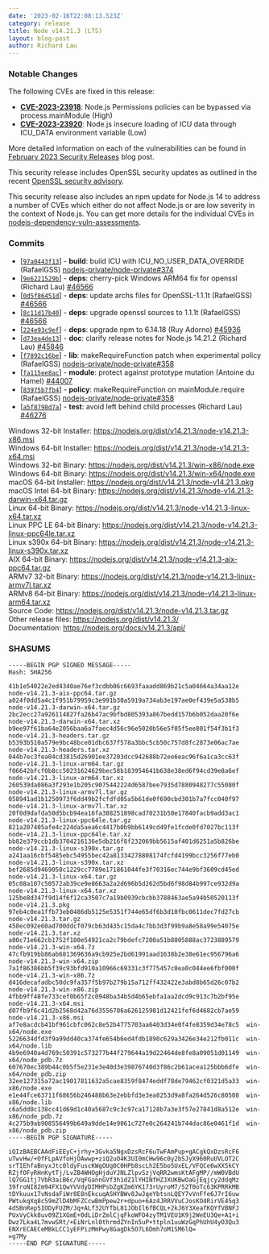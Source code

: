 ```yaml
---
date: '2023-02-16T22:08:13.523Z'
category: release
title: Node v14.21.3 (LTS)
layout: blog-post
author: Richard Lau
---
```


### Notable Changes

The following CVEs are fixed in this release:

- **[CVE-2023-23918](https://cve.mitre.org/cgi-bin/cvename.cgi?name=CVE-2023-23918)**: Node.js Permissions policies can be bypassed via process.mainModule (High)
- **[CVE-2023-23920](https://cve.mitre.org/cgi-bin/cvename.cgi?name=CVE-2023-23920)**: Node.js insecure loading of ICU data through ICU_DATA environment variable (Low)

More detailed information on each of the vulnerabilities can be found in [February 2023 Security Releases](/blog/vulnerability/february-2023-security-releases/) blog post.

This security release includes OpenSSL security updates as outlined in the recent
[OpenSSL security advisory](https://www.openssl.org/news/secadv/20230207.txt).

This security release also includes an npm update for Node.js 14 to address a number
of CVEs which either do not affect Node.js or are low severity in the context of Node.js. You
can get more details for the individual CVEs in
[nodejs-dependency-vuln-assessments](https://github.com/nodejs/nodejs-dependency-vuln-assessments).

### Commits

- \[[`97a0443f13`](https://github.com/nodejs/node/commit/97a0443f13)] - **build**: build ICU with ICU_NO_USER_DATA_OVERRIDE (RafaelGSS) [nodejs-private/node-private#374](https://github.com/nodejs-private/node-private/pull/374)
- \[[`9e6221529b`](https://github.com/nodejs/node/commit/9e6221529b)] - **deps**: cherry-pick Windows ARM64 fix for openssl (Richard Lau) [#46566](https://github.com/nodejs/node/pull/46566)
- \[[`0d5f86451d`](https://github.com/nodejs/node/commit/0d5f86451d)] - **deps**: update archs files for OpenSSL-1.1.1t (RafaelGSS) [#46566](https://github.com/nodejs/node/pull/46566)
- \[[`8c11d17b40`](https://github.com/nodejs/node/commit/8c11d17b40)] - **deps**: upgrade openssl sources to 1.1.1t (RafaelGSS) [#46566](https://github.com/nodejs/node/pull/46566)
- \[[`224e93c9ef`](https://github.com/nodejs/node/commit/224e93c9ef)] - **deps**: upgrade npm to 6.14.18 (Ruy Adorno) [#45936](https://github.com/nodejs/node/pull/45936)
- \[[`d73ea4de13`](https://github.com/nodejs/node/commit/d73ea4de13)] - **doc**: clarify release notes for Node.js 14.21.2 (Richard Lau) [#45846](https://github.com/nodejs/node/pull/45846)
- \[[`f7892c16be`](https://github.com/nodejs/node/commit/f7892c16be)] - **lib**: makeRequireFunction patch when experimental policy (RafaelGSS) [nodejs-private/node-private#358](https://github.com/nodejs-private/node-private/pull/358)
- \[[`fa115ee8ac`](https://github.com/nodejs/node/commit/fa115ee8ac)] - **module**: protect against prototype mutation (Antoine du Hamel) [#44007](https://github.com/nodejs/node/pull/44007)
- \[[`83975b7fb4`](https://github.com/nodejs/node/commit/83975b7fb4)] - **policy**: makeRequireFunction on mainModule.require (RafaelGSS) [nodejs-private/node-private#358](https://github.com/nodejs-private/node-private/pull/358)
- \[[`a5f8798d7a`](https://github.com/nodejs/node/commit/a5f8798d7a)] - **test**: avoid left behind child processes (Richard Lau) [#46276](https://github.com/nodejs/node/pull/46276)

Windows 32-bit Installer: https://nodejs.org/dist/v14.21.3/node-v14.21.3-x86.msi \
Windows 64-bit Installer: https://nodejs.org/dist/v14.21.3/node-v14.21.3-x64.msi \
Windows 32-bit Binary: https://nodejs.org/dist/v14.21.3/win-x86/node.exe \
Windows 64-bit Binary: https://nodejs.org/dist/v14.21.3/win-x64/node.exe \
macOS 64-bit Installer: https://nodejs.org/dist/v14.21.3/node-v14.21.3.pkg \
macOS Intel 64-bit Binary: https://nodejs.org/dist/v14.21.3/node-v14.21.3-darwin-x64.tar.gz \
Linux 64-bit Binary: https://nodejs.org/dist/v14.21.3/node-v14.21.3-linux-x64.tar.xz \
Linux PPC LE 64-bit Binary: https://nodejs.org/dist/v14.21.3/node-v14.21.3-linux-ppc64le.tar.xz \
Linux s390x 64-bit Binary: https://nodejs.org/dist/v14.21.3/node-v14.21.3-linux-s390x.tar.xz \
AIX 64-bit Binary: https://nodejs.org/dist/v14.21.3/node-v14.21.3-aix-ppc64.tar.gz \
ARMv7 32-bit Binary: https://nodejs.org/dist/v14.21.3/node-v14.21.3-linux-armv7l.tar.xz \
ARMv8 64-bit Binary: https://nodejs.org/dist/v14.21.3/node-v14.21.3-linux-arm64.tar.xz \
Source Code: https://nodejs.org/dist/v14.21.3/node-v14.21.3.tar.gz \
Other release files: https://nodejs.org/dist/v14.21.3/ \
Documentation: https://nodejs.org/docs/v14.21.3/api/

### SHASUMS

```
-----BEGIN PGP SIGNED MESSAGE-----
Hash: SHA256

41b1e54022e2ed4340ae76ef3cdbb06c6693faaadd869b21c5a04664a34aa12e  node-v14.21.3-aix-ppc64.tar.gz
a024f0dd5a4c1f951b79959c3e991b30a5919a734ab3e197ae0ef439e5a538b5  node-v14.21.3-darwin-x64.tar.gz
2bc2ecc27a926114827fa26b47ac9bfbd805393a867bedd157b6b052daa20f6e  node-v14.21.3-darwin-x64.tar.xz
b9ee97f61ba64e2056baa6a7faec4d56c96e5020b56e5f05f5ee801f54f3b1f3  node-v14.21.3-headers.tar.gz
b5393b510a579e9bc48bce01dbc637f578a3bbc5cb50c757d8fc2873e06ac7ae  node-v14.21.3-headers.tar.xz
044b7ec3fea04cd3815d26901ee37203dcc942688b72ee6eac96f6a1ca3cc63f  node-v14.21.3-linux-arm64.tar.gz
f06642bfcf0b8cc50231624629bec58b183954641b638e38ed6f94cd39e8a6ef  node-v14.21.3-linux-arm64.tar.xz
260539da086a3f293e1b205c9075442224d6587bee7935d7880948277c55080f  node-v14.21.3-linux-armv7l.tar.gz
058941ad1b1250973f6dd49b2fcfdfd05a5b61de0f690cbd301b7a7fcc040f97  node-v14.21.3-linux-armv7l.tar.xz
20f0d9dafda50d5bcb94ea16fa388251898cad70231b50e17840facb9add3ac1  node-v14.21.3-linux-ppc64le.tar.gz
821a207405afe4c224da5aea6c4417b0b9bb6149cd49fe1fcde0fd7027bc113f  node-v14.21.3-linux-ppc64le.tar.xz
bb82e379ccb1db3704216136e5db216f8f232069bb5615af401d6251a5b826be  node-v14.21.3-linux-s390x.tar.gz
a241aa16cbf5485ebc54955bec42a81334278808174fcfd4199bcc3256f77eb0  node-v14.21.3-linux-s390x.tar.xz
bef2685d9469058c1229cc7789e171861044fe3f70316ec744e9bf3609cd45ed  node-v14.21.3-linux-x64.tar.gz
05c08a107c50572ab39ce9e8663a2a2d696b5d262d5bd6f98d84b997ce932d9a  node-v14.21.3-linux-x64.tar.xz
125be8d347f9d14f6f12ca3507c7a19b0939cbcbb3788463ae5a94b50520113f  node-v14.21.3.pkg
97eb4c0ea1ffb73eb0486db5125e5351f744e65df6b3d10fbc0611dec7fd27cb  node-v14.21.3.tar.gz
458ec092e60ad700ddcf079cb63d435c15da4c7bb3d3f99b9a8e58a99e54075e  node-v14.21.3.tar.xz
a00c71e662cb1752f180e54921ca2c79bdefc7200a51b8805888ac3723889579  node-v14.21.3-win-x64.7z
47cfb919bb86ab681369636a9cb925e2bd61991aad1638b2e38e61ec956796a6  node-v14.21.3-win-x64.zip
7a1f86386bb5f39c93bfd910a10966c69331c3f775457c0ea0c044ee6fbf000f  node-v14.21.3-win-x86.7z
d416decafadbc50dc9fa357f5b97b279b15a712ff432422e3abd8b65d26c07b2  node-v14.21.3-win-x86.zip
4fbb9ff48fe733cef0b65f2c0948ba34b5d4b65ebfa1aa2dcd9c913c7b2bf95e  node-v14.21.3-x64.msi
d07fb9f6c41d2b2568d42a76d3556706a626125981d12421fef6d4682cb7ae59  node-v14.21.3-x86.msi
af7e8acdcb41bf961cbfc062c8e52b4775703aa6403d34e0f4fe8359d34e78c5  win-x64/node.exe
5226634dfd3f9a99dd40ca374fe654b6ed4fdb1890c629a3426e34e212fb011c  win-x64/node.lib
4b9e6940a4d769c50391c573277b44f279644a19d22464de8fe8a09051d01149  win-x64/node_pdb.7z
607670ec389b44c0b5f5e231e3e40d3e39876740d3f86c2b61acea125bbb6dfe  win-x64/node_pdb.zip
32ee127315a72ac19017811632a5cae8359f8474eddf78de79462cf0321d5a33  win-x86/node.exe
e1e44fce63711f68656b246488b63e2ebbfd3e3ea8253d9a8fa264d526c80508  win-x86/node.lib
c6a5dd0c138cc41d69d1c40a5687c9c3c97ca17128b7a3e3f57e27841d8a512e  win-x86/node_pdb.7z
4c275b9ab908556499b649a9dde14e9061c727e0c264241b744dac86e0461f1d  win-x86/node_pdb.zip
-----BEGIN PGP SIGNATURE-----

iQIzBAEBCAAdFiEEyC+jrhy+3Gvka5NgxDzsRcF6uTwFAmPup+gACgkQxDzsRcF6
uTwvHw/+OfFLpAVfoHjOAwwp+ziQ2uO4K3UI0mCHw96c0y2bSJyX960RuUVLOT2C
srTIEhfaBnyxJtc0ldyFuscKWgOUg0C0HPb8scLh2E5bo5UxEL/VFQCe6wXX5kCY
RZjfOFyRHnKytTj/LvZB4WHOgHjduYJNLZlpvSzjVqRR2wmsKtAFgMP//mW0VBdU
lQ7GG1tj7VbR3aiB6c/VqFGannGVf3h1dZ1lYHINfHZJXUKBwOaGjEqjcy2ddqMz
39froNI82m94FX1QwYVVdyDIMHPsbZgKZm6YK173rUyroM7/52T0oTc63KPRRkMB
tDYkuux17vNsdaFiWr8E8nEkcuqASHYBWv8JwJqeYbtsnLQEY7vVnFfe6J7rI6uw
PWtukqXq8c59mZlD4bMFZCcwBmPpew2r+dpuo+6Az4JRRVVuCJosKO4RirVE45q3
4dSBnRep5IODyFUZM/Jq+ALf32UYfbL81JObIl6fBCQL+2kJ6Y3XeafKQYfVBNFJ
PUxVyCkk8uv09Z1XGmE+0dLiDrZmlCjqFkoWFO4zyTM1VEU1K9j2WeEU3Qe+A1+i
Dwz7Lka4L7mvwSRt/+EiNrLnl0thrmdZYnIn5uP+ttpln1uuWzGqPhUhU4yO3Qu3
ENXrECAECeMBkLCC1yEFPizMmPwy8GagDk5O7L6Dmh7oM1SM6lQ=
=g7My
-----END PGP SIGNATURE-----

```
